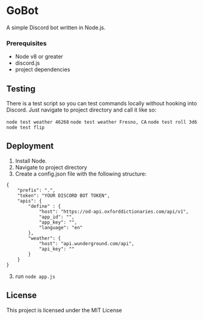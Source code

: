 # GoBot
A simple Discord bot written in Node.js.

### Prerequisites

* Node v8 or greater
* discord.js
* project dependencies

## Testing

There is a test script so you can test commands locally without hooking into Discord. Just navigate to project directory and call it like so:

`node test weather 46268`
`node test weather Fresno, CA`
`node test roll 3d6`
`node test flip`

## Deployment

1. Install Node.
2. Navigate to project directory
4. Create a config.json file with the following structure:
```
{
	"prefix": ".",
	"token": "YOUR DISCORD BOT TOKEN",
	"apis": {
		"define" : {
			"host": "https://od-api.oxforddictionaries.com/api/v1",
			"app_id": "",
			"app_key": "",
			"language": "en"
		},
		"weather": {
			"host": "api.wunderground.com/api",
			"api_key": ""
		}
	}
}
```
3. run `node app.js`


## License

This project is licensed under the MIT License

